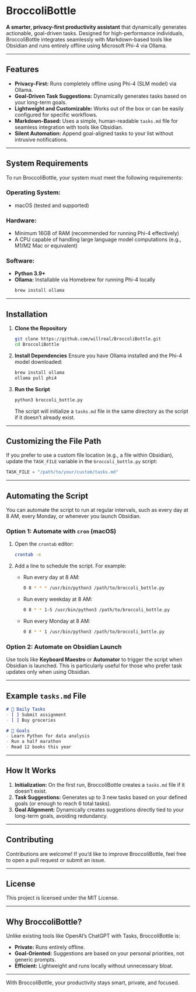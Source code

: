 # BroccoliBottle

**A smarter, privacy-first productivity assistant** that dynamically generates actionable, goal-driven tasks. Designed for high-performance individuals, BroccoliBottle integrates seamlessly with Markdown-based tools like Obsidian and runs entirely offline using Microsoft Phi-4 via Ollama.

---

## **Features**

- **Privacy-First:** Runs completely offline using Phi-4 (SLM model) via Ollama.
- **Goal-Driven Task Suggestions:** Dynamically generates tasks based on your long-term goals.
- **Lightweight and Customizable:** Works out of the box or can be easily configured for specific workflows.
- **Markdown-Based:** Uses a simple, human-readable `tasks.md` file for seamless integration with tools like Obsidian.
- **Silent Automation:** Append goal-aligned tasks to your list without intrusive notifications.

---

## **System Requirements**

To run BroccoliBottle, your system must meet the following requirements:

### **Operating System:**
- macOS (tested and supported)

### **Hardware:**
- Minimum 16GB of RAM (recommended for running Phi-4 effectively)
- A CPU capable of handling large language model computations (e.g., M1/M2 Mac or equivalent)

### **Software:**
- **Python 3.9+**
- **Ollama:** Installable via Homebrew for running Phi-4 locally
  ```bash
  brew install ollama
  ```

---

## **Installation**

1. **Clone the Repository**
   ```bash
   git clone https://github.com/willreal/BroccoliBottle.git
   cd BroccoliBottle
   ```

2. **Install Dependencies**
   Ensure you have Ollama installed and the Phi-4 model downloaded:
   ```bash
   brew install ollama
   ollama pull phi4
   ```

3. **Run the Script**
   ```bash
   python3 broccoli_bottle.py
   ```

   The script will initialize a `tasks.md` file in the same directory as the script if it doesn’t already exist.

---

## **Customizing the File Path**

If you prefer to use a custom file location (e.g., a file within Obsidian), update the `TASK_FILE` variable in the `broccoli_bottle.py` script:

```python
TASK_FILE = "/path/to/your/custom/tasks.md"
```

---

## **Automating the Script**

You can automate the script to run at regular intervals, such as every day at 8 AM, every Monday, or whenever you launch Obsidian.

### **Option 1: Automate with `cron` (macOS)**

1. Open the `crontab` editor:
   ```bash
   crontab -e
   ```

2. Add a line to schedule the script. For example:
   - Run every day at 8 AM:
     ```bash
     0 8 * * * /usr/bin/python3 /path/to/broccoli_bottle.py
     ```
   - Run every weekday at 8 AM:
     ```bash
     0 8 * * 1-5 /usr/bin/python3 /path/to/broccoli_bottle.py
     ```
   - Run every Monday at 8 AM:
     ```bash
     0 8 * * 1 /usr/bin/python3 /path/to/broccoli_bottle.py
     ```

### **Option 2: Automate on Obsidian Launch**
Use tools like **Keyboard Maestro** or **Automator** to trigger the script when Obsidian is launched. This is particularly useful for those who prefer task updates only when using Obsidian.

---

## **Example `tasks.md` File**

```markdown
# 📅 Daily Tasks
- [ ] Submit assignment  
- [ ] Buy groceries  

# 🎯 Goals
- Learn Python for data analysis  
- Run a half marathon  
- Read 12 books this year  
```

---

## **How It Works**

1. **Initialization:** On the first run, BroccoliBottle creates a `tasks.md` file if it doesn’t exist.
2. **Task Suggestions:** Generates up to 3 new tasks based on your defined goals (or enough to reach 6 total tasks).
3. **Goal Alignment:** Dynamically creates suggestions directly tied to your long-term goals, avoiding redundancy.

---

## **Contributing**

Contributions are welcome! If you’d like to improve BroccoliBottle, feel free to open a pull request or submit an issue.

---

## **License**

This project is licensed under the MIT License.

---

## **Why BroccoliBottle?**

Unlike existing tools like OpenAI’s ChatGPT with Tasks, BroccoliBottle is:
- **Private:** Runs entirely offline.
- **Goal-Oriented:** Suggestions are based on your personal priorities, not generic prompts.
- **Efficient:** Lightweight and runs locally without unnecessary bloat.

---

With BroccoliBottle, your productivity stays smart, private, and focused.
